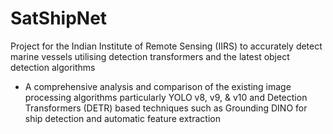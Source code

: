 # SatShipNet
Project for the Indian Institute of Remote Sensing (IIRS) to accurately detect marine vessels utilising detection transformers and the latest object detection algorithms
- A comprehensive analysis and comparison of the existing image processing algorithms particularly YOLO v8, v9, & v10 and Detection Transformers (DETR) based techniques such as Grounding DINO for ship detection and automatic feature extraction

